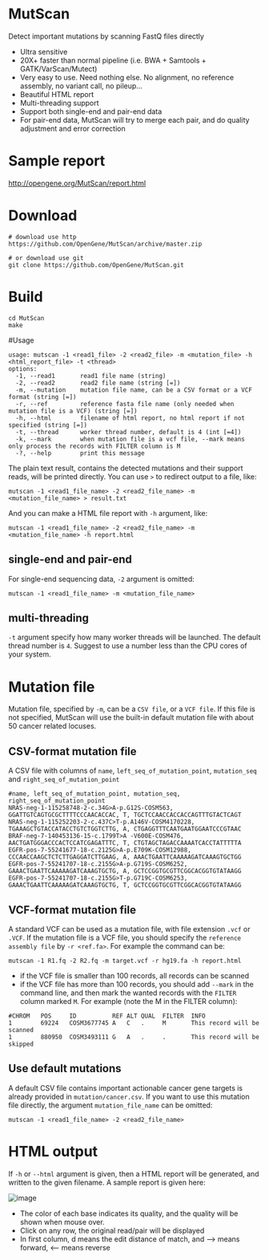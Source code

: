 # MutScan
Detect important mutations by scanning FastQ files directly
* Ultra sensitive
* 20X+ faster than normal pipeline (i.e. BWA + Samtools + GATK/VarScan/Mutect)
* Very easy to use. Need nothing else. No alignment, no reference assembly, no variant call, no pileup...
* Beautiful HTML report
* Multi-threading support
* Support both single-end and pair-end data
* For pair-end data, MutScan will try to merge each pair, and do quality adjustment and error correction

# Sample report
http://opengene.org/MutScan/report.html

# Download
```shell
# download use http
https://github.com/OpenGene/MutScan/archive/master.zip

# or download use git
git clone https://github.com/OpenGene/MutScan.git
```

# Build
```shell
cd MutScan
make
```

#Usage
```shell
usage: mutscan -1 <read1_file> -2 <read2_file> -m <mutation_file> -h <html_report_file> -t <thread> 
options:
  -1, --read1       read1 file name (string)
  -2, --read2       read2 file name (string [=])
  -m, --mutation    mutation file name, can be a CSV format or a VCF format (string [=])
  -r, --ref         reference fasta file name (only needed when mutation file is a VCF) (string [=])
  -h, --html        filename of html report, no html report if not specified (string [=])
  -t, --thread      worker thread number, default is 4 (int [=4])
  -k, --mark        when mutation file is a vcf file, --mark means only process the records with FILTER column is M
  -?, --help        print this message
```
The plain text result, contains the detected mutations and their support reads, will be printed directly. You can use `>` to redirect output to a file, like:
```shell
mutscan -1 <read1_file_name> -2 <read2_file_name> -m <mutation_file_name> > result.txt
```
And you can make a HTML file report with `-h` argument, like:
```
mutscan -1 <read1_file_name> -2 <read2_file_name> -m <mutation_file_name> -h report.html
```
## single-end and pair-end
For single-end sequencing data, `-2` argument is omitted:
```
mutscan -1 <read1_file_name> -m <mutation_file_name>
```
## multi-threading
`-t` argument specify how many worker threads will be launched. The default thread number is `4`. Suggest to use a number less than the CPU cores of your system.

# Mutation file
Mutation file, specified by `-m`, can be a `CSV file`, or a `VCF file`. If this file is not specified, MutScan will use the built-in default mutation file with about 50 cancer related locuses.
## CSV-format mutation file
A CSV file with columns of `name`, `left_seq_of_mutation_point`, `mutation_seq` and `right_seq_of_mutation_point`
```csv
#name, left_seq_of_mutation_point, mutation_seq, right_seq_of_mutation_point
NRAS-neg-1-115258748-2-c.34G>A-p.G12S-COSM563, GGATTGTCAGTGCGCTTTTCCCAACACCAC, T, TGCTCCAACCACCACCAGTTTGTACTCAGT
NRAS-neg-1-115252203-2-c.437C>T-p.A146V-COSM4170228, TGAAAGCTGTACCATACCTGTCTGGTCTTG, A, CTGAGGTTTCAATGAATGGAATCCCGTAAC
BRAF-neg-7-140453136-15-c.1799T>A -V600E-COSM476, AACTGATGGGACCCACTCCATCGAGATTTC, T, CTGTAGCTAGACCAAAATCACCTATTTTTA
EGFR-pos-7-55241677-18-c.2125G>A-p.E709K-COSM12988, CCCAACCAAGCTCTCTTGAGGATCTTGAAG, A, AAACTGAATTCAAAAAGATCAAAGTGCTGG
EGFR-pos-7-55241707-18-c.2155G>A-p.G719S-COSM6252, GAAACTGAATTCAAAAAGATCAAAGTGCTG, A, GCTCCGGTGCGTTCGGCACGGTGTATAAGG
EGFR-pos-7-55241707-18-c.2155G>T-p.G719C-COSM6253, GAAACTGAATTCAAAAAGATCAAAGTGCTG, T, GCTCCGGTGCGTTCGGCACGGTGTATAAGG
```
## VCF-format mutation file
A standard VCF can be used as a mutation file, with file extension `.vcf` or `.VCF`. If the mutation file is a VCF file, you should specify the `reference assembly file` by `-r <ref.fa>`. For example the command can be:
```shell
mutscan -1 R1.fq -2 R2.fq -m target.vcf -r hg19.fa -h report.html
```
* if the VCF file is smaller than 100 records, all records can be scanned
* if the VCF file has more than 100 records, you should add `--mark` in the command line, and then mark the wanted records with the `FILTER` column marked `M`. For example (note the M in the FILTER column):
```
#CHROM   POS     ID          REF ALT QUAL  FILTER  INFO
1        69224   COSM3677745 A   C   .     M       This record will be scanned
1        880950  COSM3493111 G   A   .     .       This record will be skipped
```
## Use default mutations
A default CSV file contains important actionable cancer gene targets is already provided in `mutation/cancer.csv`. If you want to use this mutation file directly, the argument `mutation_file_name` can be omitted:
```shell
mutscan -1 <read1_file_name> -2 <read2_file_name>
```

# HTML output
If `-h` or `--html` argument is given, then a HTML report will be generated, and written to the given filename. A sample report is given here:   

![image](https://github.com/OpenGene/MutScan/raw/master/testdata/sample_report.jpg)  
* The color of each base indicates its quality, and the quality will be shown when mouse over.
* Click on any row, the original read/pair will be displayed
* In first column, d means the edit distance of match, and --> means forward, <-- means reverse 
